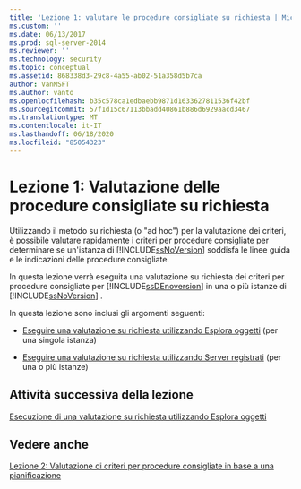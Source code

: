 ```yaml
---
title: 'Lezione 1: valutare le procedure consigliate su richiesta | Microsoft Docs'
ms.custom: ''
ms.date: 06/13/2017
ms.prod: sql-server-2014
ms.reviewer: ''
ms.technology: security
ms.topic: conceptual
ms.assetid: 868338d3-29c8-4a55-ab02-51a358d5b7ca
author: VanMSFT
ms.author: vanto
ms.openlocfilehash: b35c578ca1edbaebb9871d1633627811536f42bf
ms.sourcegitcommit: 57f1d15c67113bbadd40861b886d6929aacd3467
ms.translationtype: MT
ms.contentlocale: it-IT
ms.lasthandoff: 06/18/2020
ms.locfileid: "85054323"
---
```

# <a name="lesson-1-evaluate-best-practices-on-an-on-demand-basis"></a>Lezione 1: Valutazione delle procedure consigliate su richiesta
  Utilizzando il metodo su richiesta (o "ad hoc") per la valutazione dei criteri, è possibile valutare rapidamente i criteri per procedure consigliate per determinare se un'istanza di [!INCLUDE[ssNoVersion](../includes/ssnoversion-md.md)] soddisfa le linee guida e le indicazioni delle procedure consigliate.  
  
 In questa lezione verrà eseguita una valutazione su richiesta dei criteri per procedure consigliate per [!INCLUDE[ssDEnoversion](../includes/ssdenoversion-md.md)] in una o più istanze di [!INCLUDE[ssNoVersion](../includes/ssnoversion-md.md)] .  
  
 In questa lezione sono inclusi gli argomenti seguenti:  
  
-   [Eseguire una valutazione su richiesta utilizzando Esplora oggetti](../ssms/object/object-explorer.md) (per una singola istanza)  
  
-   [Eseguire una valutazione su richiesta utilizzando Server registrati](../../2014/tutorials/perform-an-on-demand-evaluation-by-using-registered-servers.md) (per una o più istanze)  
  
## <a name="next-task-in-lesson"></a>Attività successiva della lezione  
 [Esecuzione di una valutazione su richiesta utilizzando Esplora oggetti](../ssms/object/object-explorer.md)  
  
## <a name="see-also"></a>Vedere anche  
 [Lezione 2: Valutazione di criteri per procedure consigliate in base a una pianificazione](../../2014/tutorials/lesson-2-evaluate-best-practices-policies-on-a-scheduled-basis.md)  
  
  

